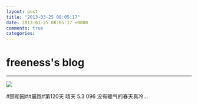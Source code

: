 ```yaml
---
layout: post
title: "2013-03-25 08:05:17"
date: 2013-03-25 08:05:17 +0800
comments: true
categories: 
---
```


# freeness's blog

----------

![](http://okqmqrbgo.bkt.clouddn.com/201303250805171.jpg)

>
\#颐和园\#\#晨跑\#第120天 晴天 5.3 096 没有暖气的春天真冷…